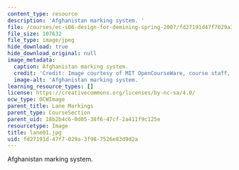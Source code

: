 ```yaml
---
content_type: resource
description: 'Afghanistan marking system. '
file: /courses/ec-s06-design-for-demining-spring-2007/fd27191d47f7029a3f987526e83d9d2a_lane01.jpg
file_size: 107632
file_type: image/jpeg
hide_download: true
hide_download_original: null
image_metadata:
  caption: Afghanistan marking system.
  credit: 'Credit: Image courtesy of MIT OpenCourseWare, course staff, and students.'
  image-alt: 'Afghanistan marking system. '
learning_resource_types: []
license: https://creativecommons.org/licenses/by-nc-sa/4.0/
ocw_type: OCWImage
parent_title: Lane Markings
parent_type: CourseSection
parent_uid: 18b2b4c6-0d05-38f6-47cf-2a411f9c125e
resourcetype: Image
title: lane01.jpg
uid: fd27191d-47f7-029a-3f98-7526e83d9d2a
---
```

Afghanistan marking system. 